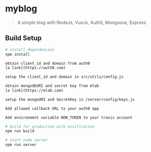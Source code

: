 # myblog

> A simple blog with NodeJs, VueJs, Auth0, Mongoose, Express

## Build Setup

``` bash
# install dependencies
npm install

obtain client_id and domain from auth0
[a link](https://auth0.com)

setup the client_id and domain in src/utils/config.js 

obtain mongodbURI and secret key from mlab
[a link](https://mlab.com)

setup the mongoURI and SecretKey in /server/config/keys.js

Add allowed callback URL to your auth0 app

Add environment variable NOW_TOKEN to your travis account

# build for production with minification
npm run build

# start node server
npm run server
